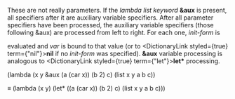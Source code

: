  



These are not really parameters. If the *lambda list keyword* **&amp;aux** is present, all specifiers after it are auxiliary variable specifiers. After all parameter specifiers have been processed, the auxiliary variable specifiers (those following &amp;aux) are processed from left to right. For each one, *init-form* is 



evaluated and *var* is bound to that value (or to <DictionaryLink styled={true} term={"nil"}><b>nil</b></DictionaryLink> if no *init-form* was specified). **&amp;aux** variable processing is analogous to <DictionaryLink styled={true} term={"let"}><b>let\*</b></DictionaryLink> processing. 



(lambda (x y &amp;aux (a (car x)) (b 2) c) (list x y a b c)) 



*≡* (lambda (x y) (let\* ((a (car x)) (b 2) c) (list x y a b c))) 



